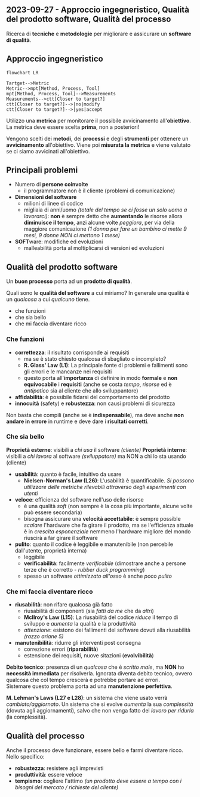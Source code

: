 ## 2023-09-27 - Approccio ingegneristico, Qualità del prodotto software, Qualità del processo

Ricerca di **tecniche** e **metodologie** per migliorare e assicurare un **software di qualità**.

## Approccio ingegneristico

```mermaid
flowchart LR

Tartget-->Metric
Metric-->mpt[Method, Process, Tool]
mpt[Method, Process, Tool]-->Measurements
Measurements-->ctt[Closer to target?]
ctt[Closer to target?]-->|no|modify
ctt[Closer to target?]-->|yes|accept
```

Utilizzo una **metrica** per monitorare il possibile avvicinamento all'**obiettivo**. La metrica deve essere scelta **prima**, non a posteriori!

Vengono scelti dei **metodi**, dei **processi** e degli **strumenti** per ottenere un **avvicinamento** all'obiettivo. Viene poi **misurata la metrica** e viene valutato se ci siamo avvicinati all'obiettivo.

## Principali problemi

- Numero di **persone coinvolte**
  - il programmatore non è il cliente (problemi di comunicazione)
- **Dimensioni del software**
  - milioni di linee di codice
  - migliaia di anni/uomo _(totale del tempo se ci fosse un solo uomo a lavorarci)_: **non** è sempre detto che **aumentando** le risorse allora **diminuisce il tempo**, anzi alcune volte _peggiora_, per via della maggiore comunicazione _(1 donna per fare un bambino ci mette 9 mesi, 9 donne NON ci mettono 1 mese)_
- **SOFT**ware: modifiche ed evoluzioni
  - malleabilità porta al moltiplicarsi di versioni ed evoluzioni

## Qualità del prodotto software

Un **buon processo** porta ad un **prodotto di qualità**.

Quali sono le **qualità del software** a cui miriamo? In generale una qualità è un _qualcosa_ a cui _qualcuno_ tiene.

- che funzioni
- che sia bello
- che mi faccia diventare ricco

### Che funzioni

- **correttezza**: il risultato corrisponde ai requisiti
  - ma se è stato chiesto qualcosa di sbagliato o incompleto?
  - **R. Glass' Law (L1)**: La principale fonte di problemi e fallimenti sono gli errori e le mancanze nei requisiti
  - questo porta all'**importanza** di definire in modo **formale** e **non equivocabile** i **requisiti** (anche se costa _tempo_, _risorse_ ed è _antipatico_ sia al cliente che allo sviluppantore)
- **affidabilità**: è possibile fidarsi del comportamento del prodotto
- **innocuità** (safety) e **robustezza**: non causi problemi di sicurezza

Non basta che compili (anche se è **indispensabile**), ma deve anche **non andare in errore** in runtime e deve dare i **risultati corretti**.

### Che sia bello

**Proprietà esterne**: visibili a _chi usa_ il software _(cliente)_
**Proprietà interne**: visibili a _chi lavora_ al software _(sviluppatore)_ ma NON a chi lo sta usando (cliente)

- **usabilità**: quanto è facile, intuitivo da usare
  - **Nielsen-Norman's Law (L26)**: L'usabilità è quantificabile. _Si possono utilizzare delle metriche rilevabili attraverso degli esperimenti con utenti_
- **veloce**: efficienza del software nell'uso delle risorse
  - è una qualità _soft_ (non sempre è la cosa più importante, alcune volte può essere secondaria)
  - bisogna assicurare una **velocità accettabile**: è sempre possible _scalare_ l'hardware che fa girare il prodotto, ma se l'efficienza attuale è in _crescita esponenziale_ nemmeno l'hardware migliore del mondo riuscirà a far girare il software
- **pulito**: quanto il codice è leggibile e manutenibile (non percebile dall'utente, proprietà interna)
  - leggibile
  - **verificabilità**: facilmente _verificabile_ (dimostrare anche a persone terze che è corretto - _rubber duck programming_)
  - spesso un software _ottimizzato all'osso_ è anche _poco pulito_

### Che mi faccia diventare ricco

- **riusabilità**: non rifare qualcosa già fatto
  - riusabilità di componenti (sia _fatti da me_ che da _altri_)
  - **McIlroy's Law (L15)**: La riusabilità del codice _riduce_ il tempo di sviluppo e _aumenta_ la qualità e la produttività
  - _attenzione_: esistono dei fallimenti del software dovuti alla riusabilità _(razzo ariane 5)_
- **manutenibilità**: ridurre gli interventi post consegna
  - correzione errori (**riparabilità**)
  - estensione dei requisiti, nuove sitazioni (**evolvibilità**)

**Debito tecnico**: presenza di un _qualcosa_ che è _scritto male_, ma **NON** ho **necessità immediata** per risolverla. Ignorata diventa debito tecnico, ovvero qualcosa che col tempo crescerà e potrebbe portare ad errori.\
Sistemare questo problema porta ad una **manutenzione perfettiva**.

**M. Lehman's Laws (L27 e L28)**: un sistema che viene usato verrà _cambiato/aggiornato_. Un sistema che si evolve _aumenta_ la sua _complessità_ (dovuta agli aggiornamenti), salvo che non venga fatto del _lavoro per ridurla_ (la complessità).

## Qualità del processo

Anche il processo deve funzionare, essere bello e farmi diventare ricco. Nello specifico:

- **robustezza**: resistere agli imprevisti
- **produttività**: essere veloce
- **tempismo**: cogliere l'attimo _(un prodotto deve essere a tempo con i bisogni del mercato / richieste del cliente)_
